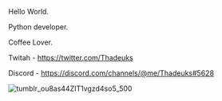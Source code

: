 Hello World.

Python developer.

Coffee Lover.

Twitah - https://twitter.com/Thadeuks

Discord - https://discord.com/channels/@me/Thadeuks#5628

![tumblr_ou8as44ZIT1vgzd4so5_500](https://c.tenor.com/NVC9RDzsnVcAAAAC/wallpaper-anime.gif)









